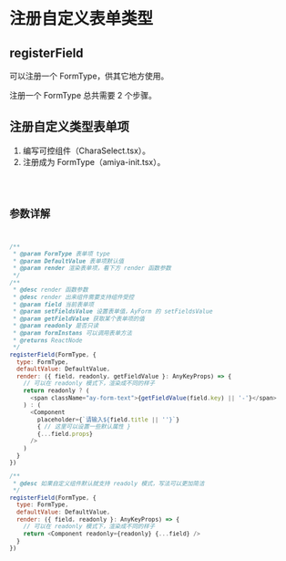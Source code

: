 # 注册自定义表单类型

## registerField

可以注册一个 FormType，供其它地方使用。

注册一个 FormType 总共需要 2 个步骤。

## 注册自定义类型表单项

1. 编写可控组件（CharaSelect.tsx）。
2. 注册成为 FormType（amiya-init.tsx）。

<code src="./RegisterFieldDemo.tsx" />

## 参数详解

```js
/**
 * @param FormType 表单项 type
 * @param DefaultValue 表单项默认值
 * @param render 渲染表单项，看下方 render 函数参数
 */
/**
 * @desc render 函数参数
 * @desc render 出来组件需要支持组件受控
 * @param field 当前表单项
 * @param setFieldsValue 设置表单值，AyForm 的 setFieldsValue
 * @param getFieldValue 获取某个表单项的值
 * @param readonly 是否只读
 * @param formInstans 可以调用表单方法
 * @returns ReactNode
 */
registerField(FormType, {
  type: FormType,
  defaultValue: DefaultValue,
  render: ({ field, readonly, getFieldValue }: AnyKeyProps) => {
    // 可以在 readonly 模式下，渲染成不同的样子
    return readonly ? (
      <span className="ay-form-text">{getFieldValue(field.key) || '-'}</span>
    ) : (
      <Component
        placeholder={`请输入${field.title || ''}`}
        { // 这里可以设置一些默认属性 }
        {...field.props}
      />
    )
  }
})

/**
 * @desc 如果自定义组件默认就支持 readoly 模式，写法可以更加简洁
 */
registerField(FormType, {
  type: FormType,
  defaultValue: DefaultValue,
  render: ({ field, readonly }: AnyKeyProps) => {
    // 可以在 readonly 模式下，渲染成不同的样子
    return <Component readonly={readonly} {...field} />
  }
})
```
